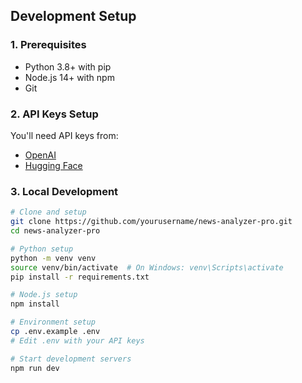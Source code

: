 ## Development Setup
### 1. Prerequisites
- Python 3.8+ with pip
- Node.js 14+ with npm
- Git

### 2. API Keys Setup
You'll need API keys from:
- [OpenAI](https://platform.openai.com/api-keys)
- [Hugging Face](https://huggingface.co/settings/tokens)

### 3. Local Development
```bash
# Clone and setup
git clone https://github.com/yourusername/news-analyzer-pro.git
cd news-analyzer-pro

# Python setup
python -m venv venv
source venv/bin/activate  # On Windows: venv\Scripts\activate
pip install -r requirements.txt

# Node.js setup
npm install

# Environment setup
cp .env.example .env
# Edit .env with your API keys

# Start development servers
npm run dev
